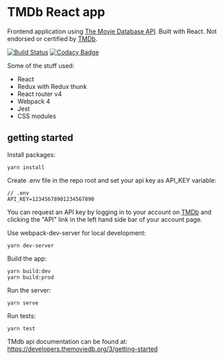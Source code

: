 # TMDb React app

Frontend application using [The Movie Database API](https://developers.themoviedb.org). Built with React. Not endorsed or certified by [TMDb](https://www.themoviedb.org).

[![Build Status](https://travis-ci.org/lviit/themoviedb-react.svg?branch=master)](https://travis-ci.org/lviit/themoviedb-react) [![Codacy Badge](https://api.codacy.com/project/badge/Grade/8965036bcb204576a201331580777e8e)](https://www.codacy.com/app/lviit/themoviedb-react?utm_source=github.com&amp;utm_medium=referral&amp;utm_content=lviit/themoviedb-react&amp;utm_campaign=Badge_Grade)

Some of the stuff used:
* React
* Redux with Redux thunk
* React router v4
* Webpack 4
* Jest
* CSS modules

## getting started
Install packages:
```
yarn install
```
Create .env file in the repo root and set your api key as API_KEY variable:

```
// .env
API_KEY=12345678901234567890
```
You can request an API key by logging in to your account on [TMDb](https://www.themoviedb.org/login) and clicking the "API" link in the left hand side bar of your account page.

Use webpack-dev-server for local development:
```
yarn dev-server
```
Build the app:
```
yarn build:dev
yarn build:prod
```

Run the server:
```
yarn serve
```

Run tests:
```
yarn test
```
TMdb api documentation can be found at: https://developers.themoviedb.org/3/getting-started
